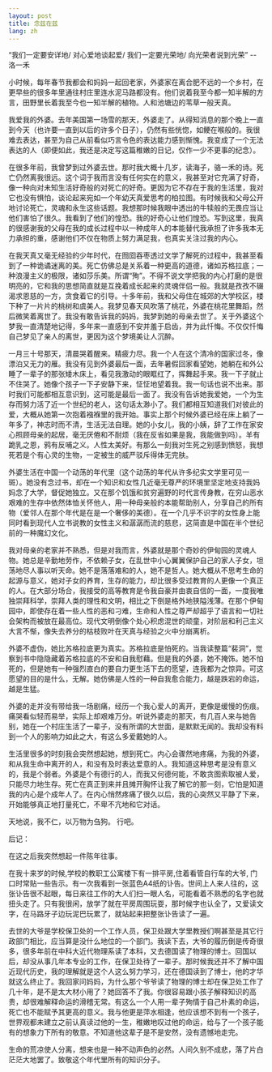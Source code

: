 ```yaml
---
layout: post
title: 念兹在兹
lang: zh
---
```


“我们一定要安详地/ 对心爱地谈起爱/ 我们一定要光荣地/ 向光荣者说到光荣”  -- 洛一禾

小时候，每年春节我都会和妈妈一起回老家，外婆家在离合肥不远的一个乡村，在更早些的很多年里通往村庄里连水泥马路都没有。他们说着我至今都一知半解的方言，田野里长着我至今也一知半解的植物。人和池塘边的苇草一般天真。

我爱我的外婆。去年美国第一场雪的那天，外婆走了。从得知消息的那个晚上一直到今天（也许要一直到以后的许多个日子），仍然有些恍惚，如鲠在喉般的。我很难去表达，甚至为自己从前看似巧言令色的表达能力感到惭愧。我变成了一个无法表达的人（即便如此，我还是决定写这篇稚嫩的日记，仅作一少不更事的纪念）。

在很多年前，我曾梦到过外婆去世。那时我大概十几岁，读海子，骆一禾的诗。死亡仍然离我很远。这个词于我而言没有任何实在的意义，我甚至对它充满了好奇，像一种向对未知生活好奇般的对死亡的好奇。更因为它不存在于我的生活里，我对它也没有惧怕，谈论起来宛如一个年幼天真爱思考的柏拉图。有时候我和父母公开地讨论死亡，灵魂和永生这些话题。我想那时候我眼中透出的牛犊般的无畏应当让他们害怕了很久。我看到了他们的惶恐。我的好奇心让他们惶恐。写到这里，我真的很感谢我的父母在我的成长过程中以一种成年人的本能替代我承担了许多我本无力承担的重，感谢他们不仅在物质上努力满足我，也真实关注过我的内心。

在我天真又毫无经验的少年时代，在囫囵吞枣透过文学了解死的过程中，我甚至看到了一种诡谲迷离的美。死亡仿佛总是关系着一种更高的道德，诸如苏格拉底；一种浪漫主义的极限，诸如莎乐美。所谓“殉”。不得不说文学把我的内心打磨的是很明亮的，它和我的思想简直就是互挽着成长起来的灵魂伴侣一般。我就是孜孜不辍渴求恩慈的一方，贪食着它的引导。十多年前，我和父母住在城郊的大学校区，楼下种了一片片的桃树和虞美人。我梦见春天风吹落了桃花，外婆在桃花里舞蹈，然后微笑着离世了。我没有敢告诉我的妈妈，我梦到她的母亲去世了。关于外婆这个梦我一直清楚地记得，多年来一直感到不安并羞于启齿，并为此忏悔。不仅仅忏悔自己梦见了亲人的离世，更因为这个梦境美让人沉醉。

一月三十号那天，清晨哭着醒来。精疲力尽。我一个人在这个清冷的国家过冬，像漂泊又无力的雁。我没有见到外婆最后一面，去年暑假回家看望她，她躺在和外公睡了一辈子的那张矮木床上，看见我激动的眼眶红了，挥舞起手来。我一下子就止不住哭了。她像个孩子一下子安静下来，怔怔地望着我。我一句话也说不出来。那时我们可能都相互意识到，这可能是最后一面了。我没有告诉她我爱她，一个为生存而努力活了近一个世纪的老人，这句话太渺小了。我们都相互知道我们对彼此的爱，大概从她第一次抱着襁褓里的我开始。事实上那个时候外婆已经在床上躺了一年多了，神志时而不清，生活无法自理。她的小女儿，我的小姨，辞了工作在家安心照顾母亲的起居，毫无厌倦和不耐烦（我在反省如果是我，我能做到吗）。羊有跪乳之恩，鸦有反哺之义。人性太美好。有那么一刻我对生死之别感到愤怒，我想死若是个有心灵的生物，一定被生的威严驳斥得体无完肤。

外婆生活在中国一个动荡的年代里（这个动荡的年代从许多纪实文学里可见一斑）。她没有念过书，却在一个知识和女性几近毫无尊严的环境里坚定地支持我妈妈念了大学，督促她独立。又在那个饥饿和贫穷遍野的时代言传身教，在穷山恶水艰难的生存中依然体恤关怀他人，用一种母亲般的本能帮助别人，分享自己的所有物（爱邻人在那个年代是在是一个奢侈的美德）。在一个几乎不识字的女性身上能同时看到现代人立书说教的女性主义和潺潺而流的慈悲，这简直是中国在半个世纪前的一种魔幻文化。

我对母亲的老家并不熟悉，但是对我而言，外婆就是那个奇妙的伊甸园的灵魂人物。她总是辛勤地劳作，不依赖子女，在乱世中小心翼翼保护自己的家人子女，坦荡地尽人事以听天命。她不是落落难和的人，她不是哲人。她大概从不思考生命的起源与意义，她对子女的养育，生存的能力，却比很多受过教育的人更像一个真正的人。在大部分场合，我接受的高等教育是令我自豪并由衷自信的一面，一度我唯独崇拜科学，崇拜人类的理性和文明，相比之下倒是格外地狭隘浅薄。在那个伊甸园中，即使存在着一些人性的恶和刁难，生命和人性之尊严却超乎了语言和一切社会架构而被放在最高位。现代文明倒像个处心积虑混世的顽童，对阶层和利己主义大言不惭，像失去养分的枯枝败叶在天真与经验之火中分崩离析。

外婆不虚伪，她比苏格拉底更为真实。苏格拉底是怕死的。当我读整篇“裴洞”，觉察到书中隐隐藏着苏格拉底的不安和自我慰藉。但是我的外婆，她不掩饰。她不怕死的，但是她有一种强烈直白的要自力更生活下去的愿望，连我都为之惊异。可这愿望的目的是什么，无解。她仿佛是人性的一种自我愈合能力，越是跌宕的命运，越是生猛。

外婆的走并没有带给我一场剧痛，经历一个我心爱人的离开，更像是缓慢的伤痕。痛哭看似轻而易举，实际上却艰难万分。听说外婆走的那天，有几百人来与她告别，她在一个村庄生活了一辈子，没有所谓的大世面，是默默无闻的。我却没有料到一个人的影响力如此之大，有这么多爱戴她的人。

生活里很多的时刻我会突然想起她，想到死亡。内心会骤然地疼痛，为我的外婆，和从我生命中离开的人，和没有及时表达爱意的人。我知道这种思考是没有意义的，我是个弱者。外婆是个有德行的人，而我又何德何能，不敢贪图索取被人爱，只能尽力地生存。死亡在真正到来并且摊开胸怀让我了解它的那一刻，它怕是知道我的内心是个成年人了。在内心悄然疼痛了很久以后，我的心突然又平静了下来，开始能够真正地打量死亡，不卑不亢地和它对话。

天地说，我不仁，以万物为刍狗。
行吧。


后记：

在这之后我突然想起一件陈年往事。

在我十来岁的时候,学校的教职工公寓楼下有一排平房,住着看管自行车的大爷, 门口时常贴一些告示。有一次我看到一张蓝色A4纸的讣告。世间上人来人往的，这张讣告很不起眼，每日来往工作的大人们扫一眼人名，可能看着不熟悉的名字也就扭头走了。只有我很闲，放学了就在平房周围玩耍，那时候字也认全了，又爱读文字，在马路牙子边玩泥巴玩累了，就站起来把整张讣告读了一遍。

去世的大爷是学校保卫处的一个工作人员，保卫处跟大学里教授们啊甚至是其它行政部门相比，应当算是没什么地位的一个部门。我读下去，大爷的履历倒是传奇很多，很多年前在中科大近代物理系读了本科，又去德国读了物理的博士。回国以后，却没从事几年本专业的工作，在保卫处待了一辈子。那时候我还并不了解中国近现代历史，我的理解就是这个人这么努力学习，还在德国读到了博士，他的才华就这么终止了。我回家问妈妈，为什么那个爷爷读了物理的博士却在保卫处工作了几十年，是不是太大材小用了？她回答不了我。你很容易跟小孩子解释知识的高贵，却很难解释命运的滑稽无常。有这么一个人用一辈子殉情于自己朴素的命运，死亡也不能赋予其更高的意义。我与他更是萍水相逢，他应该想不到有一个孩子，世界观都未建立之前认真读过他的一生，稚嫩地叹过他的命运，给与了一个孩子能有的想象力下所有的敬意。不知道他这辈子是不是安然，没有遗憾地走完。

生命的荒凉使人分离，想来也是一种不动声色的必然。人间久别不成悲，落了片白茫茫大地罢了。致敬这个年代里所有的知识分子。
